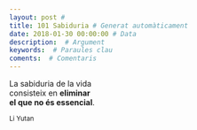 ```yaml
---
layout: post #
title: 101 Sabiduria # Generat automàticament
date: 2018-01-30 00:00:00 # Data
description:  # Argument
keywords:  # Paraules clau
coments:  # Comentaris
---
```


La sabiduria de la vida <br />
consisteix en **eliminar <br />
el que no és essencial**. <br />

<small>Li Yutan</small>
